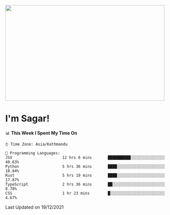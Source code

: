 
<img src="https://media.giphy.com/media/3ornk57KwDXf81rjWM/giphy.gif" width="500" height="300" frameBorder="0" class="giphy-embed" allowFullScreen></img>

#   I'm Sagar!

<!--START_SECTION:waka-->
📊 **This Week I Spent My Time On** 

```text
⌚︎ Time Zone: Asia/Kathmandu

💬 Programming Languages: 
JSX                      12 hrs 6 mins       ██████████░░░░░░░░░░░░░░░   40.63% 
Python                   5 hrs 36 mins       ████░░░░░░░░░░░░░░░░░░░░░   18.84% 
Rust                     5 hrs 19 mins       ████░░░░░░░░░░░░░░░░░░░░░   17.87% 
TypeScript               2 hrs 36 mins       ██░░░░░░░░░░░░░░░░░░░░░░░   8.78% 
CSS                      1 hr 23 mins        █░░░░░░░░░░░░░░░░░░░░░░░░   4.67%

```


 Last Updated on 19/12/2021
<!--END_SECTION:waka-->
